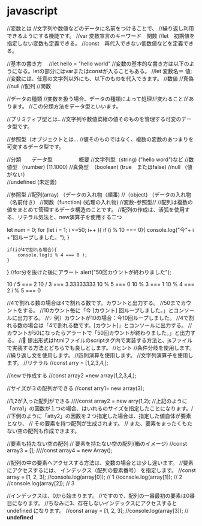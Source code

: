 # javascript
//変数とは
//文字列や数値などのデータに名前をつけることで、
//繰り返し利用できるようにする機能です。
//var 変数宣言のキーワード　関数
//let　初期値を指定しない変数も定義できる。
//const　再代入できない低数値などを定義できる。

//基本の書き方　
//let hello = "hello world"
//変数の基本的な書き方は以下のようになる。letの部分にはvarまたはconstが入ることもある。
//let 変数名＝ 値;
//変数には、任意の文字列以外にも、以下のものを代入できます。
//数値
//真偽
//null
//配列
//関数

//データの種類
//変数を扱う場合、データの種類によって処理が変わることがあります。
//この分類方法をデータ型といいます。　

//プリミティブ型とは..
//文字列や数値菜緒の値そのものを管理する可変のデータ型です。

//参照型（オブジェクトとは...
//値そのものではなく、複数の変数のあつまりを可変するデータ型です。

//分類　　データ型　　　　　概要
//文字列型（string)        ("hello word")など
//数値型  （number)        (11.1000)
//真偽型　（boolean)       (true　またはfalse)
//null    （値がない）    
//undefined (未定義) 

//参照型
//配列(array)            （データの入れ物（順番)
//（object)              （データの入れ物（名前付き） 
//関数（function)         (処理の入れ物)
//変数-参照型//
//配列は複数の値をまとめて管理するデータ構造のことです。
//配列の作成は、活弧を使用する、リテラル気法と、new演算子を使用する二つ

let num = 0;
for (let i = 1; i <=50; i++ ){
    if (i % 10 === 0){
        console.log("今"+ i +"回ループしました。");
    } 

    if(iが4で割れる場合){
        console.log(i % 4 === 0 );
    }
}
//for分を抜けた後にアラート
alert("50回カウントが終わりました");

10 / 5 === 2
10 / 3 === 3.33333333
10 % 5 === 0
10 % 3 === 1
10 % 4 === 2
i  % 5 === 0

//4で割れる数の場合は4で割れる数です。カウントと出力する。
//50までカウントをする。
//10カウント毎に「今 [カウント] 回ループしました。」とコンソールに出力する。
//💡 例）カウントが10の場合：今10回ループしました。
//4で割れる数の場合は「4で割れる数です。[カウント]」とコンソールに出力する。
//カウントが50になったらアラートで「50回カウントが終わりました。」と出力する。
//📌 提出形式はhtmlファイルのscriptタグ内で実装する方法と、jsファイルで実装する方法とどちらでも良しとします。
//ヒント
//条件分岐を使用します。
//繰り返し文を使用します。
//四則演算を使用します。
//文字列演算子を使用します。
//リテラル
//const arry = [1,2,3,4,];

//newで作成する
//const array2 =new array(1,2,3,4,);

//サイズが３の配列ができる
//const arry1= new array(3);

//1,2が入った配列ができる
////const array2 = new arry(1,2);
//上記のように「arra1」の因数が１つの場合、はいれるのサイズを指定したことになります。/
//下側のように「atty2」の因数を２つ指定した場合は、指定した値自体が要素となり、
// その要素を持つ配列が生成されます。
// また、要素をまったくもたない空の配列も作成できます。

//要素も持たない空の配列
// 要素を持たない空の配列(箱のイメージ)
//const array3 = [];
////const array4 = new Array();

//配列の中の要素へアクセスする方法は、変数の場合とは少し違います。
//要素にアクセスするには、 インデックス（配列の要素番号） を指定します。
//const array = [1, 2, 3];
//console.log(array[0]); // 1
//console.log(array[1]); // 2
//console.log(array[2]); // 3

//インデックスは、0から始まります。
//ですので、配列の一番最初の要素は0番目になります。
//ちなみに3、存在しないインデックスにアクセスすると undefined になります。
//const array = [1, 2, 3];
//console.log(array[3]); //  <b>undefined <b>
